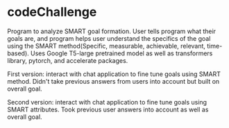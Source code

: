 # codeChallenge

Program to analyze SMART goal formation. User tells program what their goals are, and program helps user understand the specifics of the goal using the SMART method(Specific, measurable, achievable, relevant, time-based).
Uses Google T5-large pretrained model as well as transformers library, pytorch, and accelerate packages. 

First version: interact with chat application to fine tune goals using SMART method. Didn't take previous answers from users into account but built on overall goal. 

Second version: interact with chat application to fine tune goals using SMART attributes. Took previous user answers into account as well as overall goal. 


